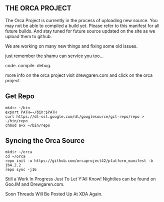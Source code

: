 THE ORCA PROJECT
----------------

The Orca Project is currently in the process of uploading new source. You may not be able to
compiled a build yet. Please refer to this manifest for all future builds. And stay tuned 
for future source updated on the site as we upload them to github.

We are working on many new things and fixing some old issues. 

just remember the shamu can service you too...

code. compile. debug.

more info on the orca project visit drewgaren.com and click on the orca project


Get Repo
--------

    mkdir ~/bin
    export PATH=~/bin:$PATH
    curl https://dl-ssl.google.com/dl/googlesource/git-repo/repo > ~/bin/repo
    chmod a+x ~/bin/repo

Syncing the Orca Source
---------------------------------------

    mkdir ~/orca
    cd ~/orca
    repo init -u https://github.com/orcaproject42/platform_manifest -b jb4.2.2
    repo sync -j16



Still a Work In Progress Just To Let Y'All Know! Nightlies can be found on Goo.IM and Drewgaren.com.

Soon Threads Will Be Posted Up At XDA Again.